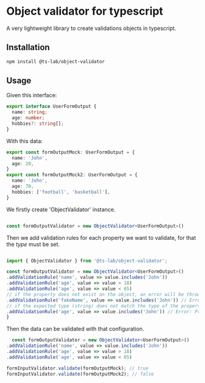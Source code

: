 # Object validator for typescript

A very lightweight library to create validations objects in typescript.

## Installation

```bash
npm install @ts-lab/object-validator
```

## Usage

Given this interface:

```typescript
export interface UserFormOutput {
  name: string;
  age: number;
  hobbies?: string[];
}
```

With this data:

```typescript
export const formOutputMock: UserFormOutput = {
  name: 'John',
  age: 20,
}
export const formOutputMock2: UserFormOutput = {
  name: 'John',
  age: 70,
  hobbies: ['football', 'basketball'],
}
```

We firstly create 'ObjectValidator' instance.

```typescript

const formOutputValidator = new ObjectValidator<UserFormOutput>()

```

Then we add validation rules for each property we want to validate, for that the *type* must be set.

```typescript

import { ObjectValidator } from '@ts-lab/object-validator';

const formOutputValidator = new ObjectValidator<UserFormOutput>()
.addValidationRule('name', value => value.includes('John'))
.addValidationRule('age', value => value > 18)
.addValidationRule('age', value => value < 65)
// if the property does not exist on the object, an error will be thrown when compiling
.addValidationRule('fakeName', value => value.includes('John')) // Error: Property fakeName does not exist on object
// if the expected type (string) does not match the type of the property (number), an error will be thrown when compiling
.addValidationRule('age', value => value.includes('John')) // Error: Property age is not of type string
}
```

Then the data can be validated with that configuration.

```typescript
  const formOutputValidator = new ObjectValidator<UserFormOutput>()
.addValidationRule('name', value => value.includes('John'))
.addValidationRule('age', value => value > 18)
.addValidationRule('age', value => value < 65)

formInputValidator.validate(formOutputMock); // true
formInputValidator.validate(formOutputMock2); // false
```
